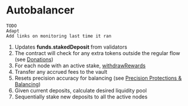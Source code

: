 # Autobalancer
```
TODO
Adapt
Add links on monitoring last time it ran
```
1. Updates **funds.stakedDeposit** from validators
2. The contract will check for any extra tokens outside the regular flow (see [Donations](#donation-accounting))
3. For each node with an active stake, [withdrawRewards](https://github.com/maticnetwork/contracts/blob/main/contracts/staking/validatorShare/ValidatorShare.sol#L161)
4. Transfer any accrued fees to the vault
5. Resets precision accuracy for balancing (see [Precision Protections & Balancing](#precision-protections--balancing))
6. Given current deposits, calculate desired liquidity pool
7. Sequentially stake new deposits to all the active nodes